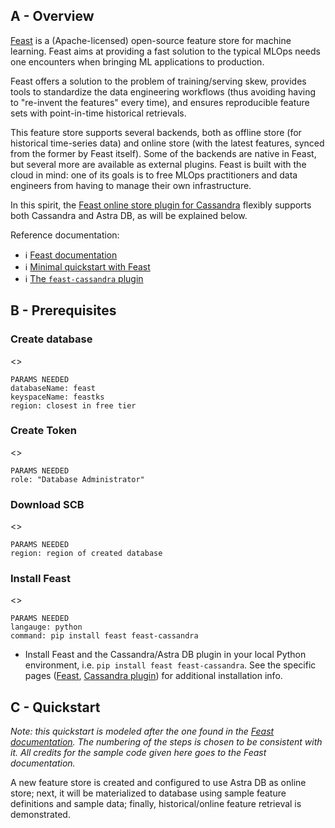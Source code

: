 ## A - Overview

[Feast](https://feast.dev/)
is a (Apache-licensed) open-source feature store for machine learning.
Feast aims at providing a fast solution to the typical MLOps needs one encounters
when bringing ML applications to production.

Feast offers a solution to the problem of training/serving skew, provides tools
to standardize the data engineering workflows (thus avoiding having to
"re-invent the features" every time), and ensures reproducible feature sets with
point-in-time historical retrievals.

This feature store supports several backends, both as offline store (for historical
time-series data) and online store (with the latest features, synced from the former
by Feast itself). Some of the backends are native in Feast, but several more are
available as external plugins. Feast is built with the cloud in mind: one of its
goals is to free MLOps practitioners and data engineers from having to manage
their own infrastructure.

In this spirit, the
[Feast online store plugin for Cassandra](https://pypi.org/project/feast-cassandra/)
flexibly supports
both Cassandra and Astra DB, as will be explained below.

Reference documentation:

- ℹ️ [Feast documentation](https://docs.feast.dev/)
- ℹ️ [Minimal quickstart with Feast](https://docs.feast.dev/getting-started/quickstart)
- ℹ️ [The `feast-cassandra` plugin](https://pypi.org/project/feast-cassandra/)

## B - Prerequisites
### Create database
<<CreateDBButton>> 
```
PARAMS NEEDED
databaseName: feast
keyspaceName: feastks
region: closest in free tier
```

### Create Token
<<CreateToken>> 
```
PARAMS NEEDED
role: "Database Administrator"
```

### Download SCB
<<DownloadSCB>> 
```
PARAMS NEEDED
region: region of created database
```

### Install Feast
<<REPLIT>> 
```
PARAMS NEEDED
langauge: python
command: pip install feast feast-cassandra
```
- Install Feast and the Cassandra/Astra DB plugin in your local Python environment, i.e. `pip install feast feast-cassandra`. See the specific pages ([Feast](https://docs.feast.dev/getting-started/quickstart#step-1-install-feast), [Cassandra plugin](https://pypi.org/project/feast-cassandra/)) for additional installation info.


## C - Quickstart

_Note: this quickstart is modeled after the one
found in the
[Feast documentation](https://docs.feast.dev/getting-started/quickstart).
The numbering of the steps is chosen to be consistent with it.
All credits for the sample code given here goes to the Feast documentation._

A new feature store is created and configured to use Astra DB as online store;
next, it will be materialized to database using sample feature definitions and
sample data; finally, historical/online feature retrieval is demonstrated.
